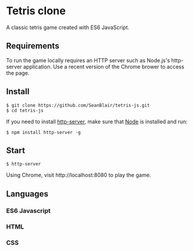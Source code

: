 # Tetris clone

A classic tetris game created with ES6 JavaScript.

## Requirements

To run the game locally requires an HTTP server such as Node.js's http-server application. Use a recent version of the Chrome brower to access the page.

## Install

    $ git clone https://github.com/SeanBlair/tetris-js.git
    $ cd tetris-js

If you need to install [http-server](https://www.npmjs.com/package/http-server), make sure that [Node](https://nodejs.org/en/) is installed and run:

    $ npm install http-server -g

## Start

    $ http-server

Using Chrome, visit http://localhost:8080 to play the game.

## Languages

### ES6 Javascript

### HTML

### CSS
